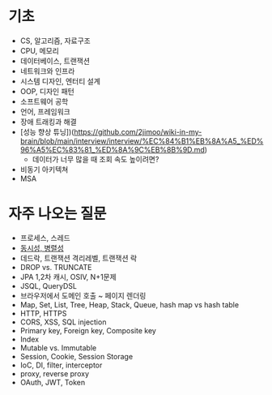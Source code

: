 # 기초
- CS, 알고리즘, 자료구조
- CPU, 메모리
- 데이터베이스, 트랜잭션
- 네트워크와 인프라
- 시스템 디자인, 엔터티 설계
- OOP, 디자인 패턴
- 소프트웨어 공학
- 언어, 프레임워크
- 장애 트래킹과 해결 
- [성능 향상 튜닝])(https://github.com/2jimoo/wiki-in-my-brain/blob/main/interview/interview/%EC%84%B1%EB%8A%A5_%ED%96%A5%EC%83%81_%ED%8A%9C%EB%8B%9D.md)
  - 데이터가 너무 많을 때 조회 속도 높이려면? 
- 비동기 아키텍쳐
- MSA

# 자주 나오는 질문
- 프로세스, 스레드
- [동시성, 병렬성](https://github.com/2jimoo/wiki-in-my-brain/blob/main/interview/interview/%EB%8F%99%EC%8B%9C%EC%84%B1_%EB%B3%91%EB%A0%AC%EC%84%B1.md)
- 데드락, 트랜잭션 격리레벨, 트랜잭션 락
- DROP vs. TRUNCATE
- JPA 1,2차 캐시, OSIV, N+1문제
- JSQL, QueryDSL
- 브라우저에서 도메인 호출 ~ 페이지 렌더링
- Map, Set, List, Tree, Heap, Stack, Queue, hash map vs hash table
- HTTP, HTTPS
- CORS, XSS, SQL injection
- Primary key, Foreign key, Composite key
- Index
- Mutable vs. Immutable
- Session, Cookie, Session Storage
- IoC, DI, filter, interceptor
- proxy, reverse proxy
- OAuth, JWT, Token
